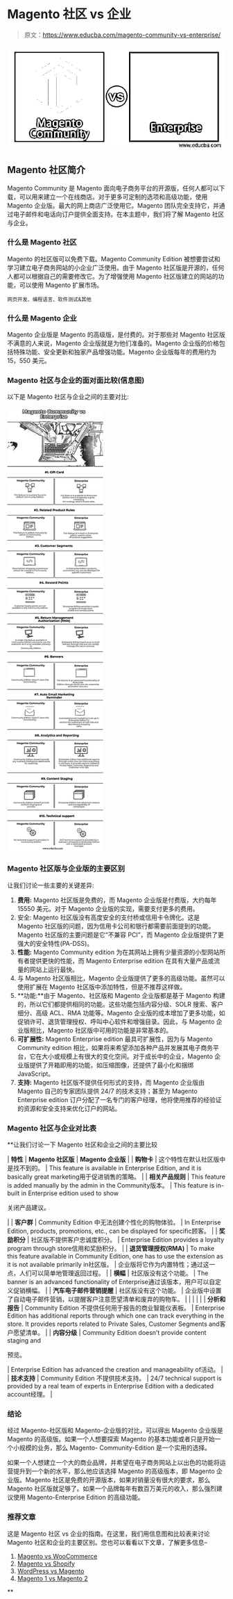 # Magento 社区 vs 企业

> 原文：<https://www.educba.com/magento-community-vs-enterprise/>

![Magento Community vs Enterprise](img/b6cfb2eb34c210add057964a071d30a5.png)



## Magento 社区简介

Magento Community 是 Magento 面向电子商务平台的开源版，任何人都可以下载，可以用来建立一个在线商店。对于更多可定制的选项和高级功能，使用 Magento 企业版。最大的网上商店广泛使用它。Magento 团队完全支持它，并通过电子邮件和电话向订户提供全面支持。在本主题中，我们将了解 Magento 社区与企业。

### 什么是 Magento 社区

Magento 的社区版可以免费下载。Magento Community Edition 被想要尝试和学习建立电子商务网站的小企业广泛使用。由于 Magento 社区版是开源的，任何人都可以根据自己的需要修改它。为了增强使用 Magento 社区版建立的网站的功能，可以使用 Magento 扩展市场。

<small>网页开发、编程语言、软件测试&其他</small>

### 什么是 Magento 企业

Magento 企业版是 Magento 的高级版，是付费的。对于那些对 Magento 社区版不满意的人来说，Magento 企业版就是为他们准备的。Magento 企业版的价格包括特殊功能、安全更新和独家产品增强功能。Magento 企业版每年的费用约为 15，550 美元。

### Magento 社区与企业的面对面比较(信息图)

以下是 Magento 社区与企业之间的主要对比:

![Magento-Community-vs-Enterprise-info](img/1c133a5b3ed56b0e0f6ede9ed0d3c81d.png)



### Magento 社区版与企业版的主要区别

让我们讨论一些主要的关键差异:

1.  **费用:** Magento 社区版是免费的，而 Magento 企业版是付费版，大约每年 15550 美元。对于 Magento 企业版的实现，需要支付更多的费用。
2.  安全: Magento 社区版没有高度安全的支付桥或信用卡令牌化。这是 Magento 社区版的问题，因为信用卡公司和银行都需要前面提到的功能。Magento 社区版的主要问题是它“不兼容 PCI”，而 Magento 企业版提供了更强大的安全特性(PA-DSS)。
3.  **性能:** Magento Community edition 为在其网站上拥有少量资源的小型网站所有者提供更快的性能，而 Magento Enterprise edition 在具有大量产品或流量的网站上运行最快。
4.  与 Magento 社区版相比，Magento 企业版提供了更多的高级功能。虽然可以使用扩展在 Magento 社区版中添加特性，但是不推荐这样做。
5.  **功能:**由于 Magento、社区版和 Magento 企业版都是基于 Magento 构建的，所以它们都提供相同的功能。这些功能包括内容分级、SOLR 搜索、客户细分、高级 ACL、RMA 功能等。Magento 企业版的成本增加了更多功能，如促销许可、退货管理授权、呼叫中心软件和增强目录。因此，与 Magento 企业版相比，Magento 社区版中可用的功能是非常基本的。
6.  **可扩展性:** Magento Enterprise edition 最具可扩展性，因为与 Magento Community edition 相比，如果将来希望添加各种产品并发展其电子商务平台，它在大小或规模上有很大的变化空间。对于成长中的企业，Magento 企业版提供了开箱即用的功能，如压缩图像，还提供了最小化和捆绑 JavaScript。
7.  **支持:** Magento 社区版不提供任何形式的支持，而 Magento 企业版由 Magento 自己的专家团队提供 24/7 的技术支持；甚至为 Magento Enterprise edition 订户分配了一名专门的客户经理，他将使用推荐的经验证的资源和安全支持来优化订户的网站。

### Magento 社区与企业对比表

 **让我们讨论一下 Magento 社区和企业之间的主要比较

| **特性** | **Magento 社区版** | **Magento 企业版** |
| **购物卡** | 这个特性在默认社区版中是找不到的。 | This feature is available in Enterprise Edition, and it is basically great marketing用于促进销售的策略。 |
| **相关产品规则** | This feature is added manually by the admin in the Community版本。 | This feature is in-built in Enterprise edition used to show

关闭产品建议。

 |
| **客户群** | Community Edition 中无法创建个性化的购物体验。 | In Enterprise Edition, products, promotions, etc., can be displayed for specific顾客。 |
| **奖励积分** | 社区版不提供客户忠诚度积分。 | Enterprise Edition provides a loyalty program through store信用和奖励积分。 |
| **退货管理授权(RMA)** | To make this feature available in Community Edition, one has to use the extension as it is not available primarily in社区版。 | 企业版将它作为内置特性；通过这一点，人们可以简单地管理返回过程。 |
| **横幅** | 社区版没有这个功能。 | The banner is an advanced functionality of Enterprise通过该版本，用户可以自定义促销横幅。 |
| **汽车电子邮件营销提醒** | 社区版没有这个功能。 | 企业版中设置了自动电子邮件营销，以提醒客户注意愿望清单和废弃的购物车。 |
|  |  |  |
| **分析和报告** | Community Edition 不提供任何用于报告的商业智能仪表板。 | Enterprise Edition has additional reports through which one can track everything in the store. It provides reports related to Private Sales, Customer Segments and客户愿望清单。 |
| **内容分级** | Community Edition doesn’t provide content staging and

预览。

 | Enterprise Edition has advanced the creation and manageability of活动。 |
| **技术支持** | Community Edition 不提供技术支持。 | 24/7 technical support is provided by a real team of experts in Enterprise Edition with a dedicated account经理。 |

### 结论

经过 Magento-社区版和 Magento-企业版的对比，可以得出 Magento 企业版是 Magento 的高级版。如果一个人想要探索 Magento 的基本功能或者只是开始一个小规模的业务，那么 Magento- Community-Edition 是一个实用的选择。

如果一个人想建立一个大的商业品牌，并希望在电子商务网站上以出色的功能将运营提升到一个新的水平，那么他应该选择 Magento 的高级版本，即 Magento 企业版。Magento 社区是免费的开源版本，如果对销量没有很大的要求，那么 Magento 社区版就足够了。如果一个品牌每年有数百万美元的收入，那么强烈建议使用 Magento-Enterprise Edition 的高级功能。

### 推荐文章

这是 Magento 社区 vs 企业的指南。在这里，我们用信息图和比较表来讨论 Magento 社区和企业的主要区别。您也可以看看以下文章，了解更多信息–

1.  [Magento vs WooCommerce](https://www.educba.com/magento-vs-woocommerce/)
2.  [Magento vs Shopify](https://www.educba.com/magento-vs-shopify/)
3.  [WordPress vs Magento](https://www.educba.com/wordpress-vs-magento/)
4.  [Magento 1 vs Magento 2](https://www.educba.com/magento-1-vs-magento-2/)





**
